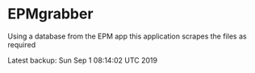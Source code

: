 # EPMgrabber
Using a database from the EPM app this application scrapes the files as required


Latest backup: Sun Sep 1 08:14:02 UTC 2019
